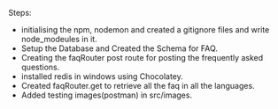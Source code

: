 Steps:

- initialising the npm, nodemon and created a gitignore files and write node_modeules in it.
- Setup the Database and Created the Schema for FAQ.
- Creating the faqRouter post route for posting the frequently asked questions.
- installed redis in windows using Chocolatey.
- Created faqRouter.get to retrieve all the faq in all the languages.
- Added testing images(postman) in src/images.

